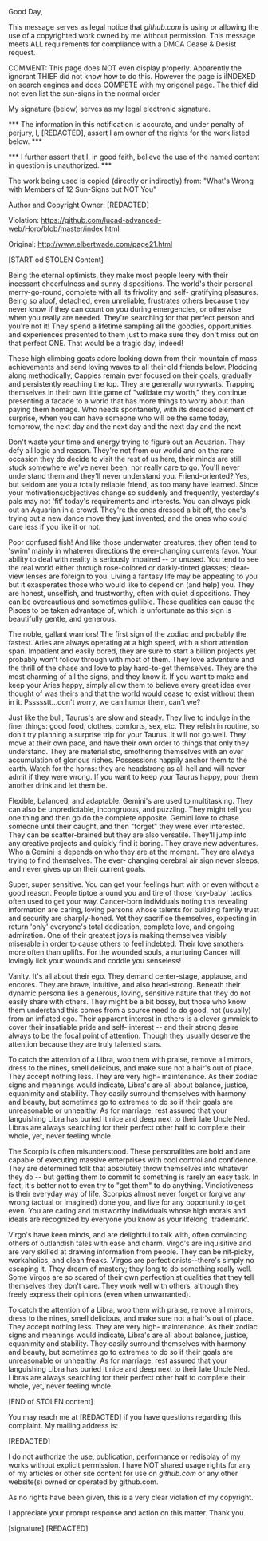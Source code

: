Good Day,

This message serves as legal notice that *github.com* is using or
allowing the use of a copyrighted work owned by me without
permission. This message meets ALL requirements for compliance with a
DMCA Cease & Desist request.

COMMENT: This page does NOT even display properly. Apparently the
ignorant THIEF did not know how to do this. However the page is
iINDEXED on search engines and does COMPETE with my origonal page.
The thief did not even list the sun-signs in the normal order

My signature (below) serves as my legal electronic signature.

*** The information in this notification is accurate, and under
penalty of perjury, I, [REDACTED], assert I am owner of the rights
for the work listed below. ***

*** I further assert that I, in good faith, believe the use of the
named content in question is unauthorized. ***

The work being used is copied (directly or indirectly) from: "What's
Wrong with Members of 12 Sun-Signs but NOT You"

Author and Copyright Owner:  [REDACTED]

Violation: https://github.com/lucad-advanced-web/Horo/blob/master/index.html

Original: http://www.elbertwade.com/page21.html

[START od STOLEN Content]

Being the eternal optimists, they make most people leery with their
incessant cheerfulness and sunny dispositions. The world's their
personal merry-go-round, complete with all its frivolity and self-
gratifying pleasures. Being so aloof, detached, even unreliable,
frustrates others because they never know if they can count on you
during emergencies, or otherwise when you really are needed. They're
searching for that perfect person and you're not it! They spend a
lifetime sampling all the goodies, opportunities and experiences
presented to them just to make sure they don't miss out on that
perfect ONE. That would be a tragic day, indeed!

These high climbing goats adore looking down from their mountain of
mass achievements and send loving waves to all their old friends
below. Plodding along methodically, Cappies remain ever focused on
their goals, gradually and persistently reaching the top. They are
generally worrywarts. Trapping themselves in their own little game
of "validate my worth," they continue presenting a facade to a world
that has more things to worry about than paying them homage. Who
needs spontaneity, with its dreaded element of surprise, when you can
have someone who will be the same today, tomorrow, the next day and
the next day and the next day and the next

Don't waste your time and energy trying to figure out an Aquarian.
They defy all logic and reason. They're not from our world and on the
rare occasion they do decide to visit the rest of us here, their
minds are still stuck somewhere we've never been, nor really care to
go. You'll never understand them and they'll never understand you.
Friend-oriented? Yes, but seldom are you a totally reliable friend,
as too many have learned. Since your motivations/objectives change so
suddenly and frequently, yesterday's pals may not 'fit' today's
requirements and interests. You can always pick out an Aquarian in a
crowd. They're the ones dressed a bit off, the one's trying out a new
dance move they just invented, and the ones who could care less if
you like it or not.

Poor confused fish! And like those underwater creatures, they often
tend to 'swim' mainly in whatever directions the ever-changing
currents favor. Your ability to deal with reality is seriously
impaired -- or unused. You tend to see the real world either through 
rose-colored or darkly-tinted glasses; clear-view lenses are foreign
to you. Living a fantasy life may be appealing to you but it
exasperates those who would like to depend on (and help) you. They
are honest, unselfish, and trustworthy, often with quiet
dispositions. They can be overcautious and sometimes gullible. These
qualities can cause the Pisces to be taken advantage of, which is
unfortunate as this sign is beautifully gentle, and generous.

The noble, gallant warriors! The first sign of the zodiac and
probably the fastest. Aries are always operating at a high speed,
with a short attention span. Impatient and easily bored, they are
sure to start a billion projects yet probably won't follow through
with most of them. They love adventure and the thrill of the chase
and love to play hard-to-get themselves. They are the most charming
of all the signs, and they know it. If you want to make and keep your
Aries happy, simply allow them to believe every great idea ever
thought of was theirs and that the world would cease to exist without
them in it. Pssssstt...don't worry, we can humor them, can't we?

Just like the bull, Taurus's are slow and steady. They live to
indulge in the finer things: good food, clothes, comforts, sex, etc.
They relish in routine, so don't try planning a surprise trip for
your Taurus. It will not go well. They move at their own pace, and
have their own order to things that only they understand. They are
materialistic, smothering themselves with an over accumulation of
glorious riches. Possessions happily anchor them to the earth. Watch
for the horns: they are headstrong as all hell and will never admit
if they were wrong. If you want to keep your Taurus happy, pour them
another drink and let them be.

Flexible, balanced, and adaptable. Gemini's are used to multitasking.
They can also be unpredictable, incongruous, and puzzling. They might
tell you one thing and then go do the complete opposite. Gemini love
to chase someone until their caught, and then "forget" they were ever
interested. They can be scatter-brained but they are also versatile.
They'll jump into any creative projects and quickly find it boring.
They crave new adventures. Who a Gemini is depends on who they are at
the moment. They are always trying to find themselves. The ever-
changing cerebral air sign never sleeps, and never gives up on their
current goals.

Super, super sensitive. You can get your feelings hurt with or even
without a good reason. People tiptoe around you and tire of
those 'cry-baby' tactics often used to get your way. Cancer-born
individuals noting this revealing information are caring, loving
persons whose talents for building family trust and security are
sharply-honed. Yet they sacrifice themselves, expecting in
return 'only' everyone's total dedication, complete love, and ongoing
admiration. One of their greatest joys is making themselves visibly
miserable in order to cause others to feel indebted. Their love
smothers more often than uplifts. For the wounded souls, a nurturing
Cancer will lovingly lick your wounds and coddle you senseless!

Vanity. It's all about their ego. They demand center-stage, applause,
and encores. They are brave, intuitive, and also head-strong. Beneath
their dynamic persona lies a generous, loving, sensitive nature that
they do not easily share with others. They might be a bit bossy, but
those who know them understand this comes from a source need to do
good, not (usually) from an inflated ego. Their apparent interest in
others is a clever gimmick to cover their insatiable pride and self-
interest -- and their strong desire always to be the focal point of 
attention. Though they usually deserve the attention because they are
truly talented stars.

To catch the attention of a Libra, woo them with praise, remove all
mirrors, dress to the nines, smell delicious, and make sure not a
hair's out of place. They accept nothing less. They are very high-
maintenance. As their zodiac signs and meanings would indicate,
Libra's are all about balance, justice, equanimity and stability.
They easily surround themselves with harmony and beauty, but
sometimes go to extremes to do so if their goals are unreasonable or
unhealthy. As for marriage, rest assured that your languishing Libra
has buried it nice and deep next to their late Uncle Ned. Libras are
always searching for their perfect other half to complete their
whole, yet, never feeling whole.

The Scorpio is often misunderstood. These personalities are bold and
are capable of executing massive enterprises with cool control and
confidence. They are determined folk that absolutely throw themselves
into whatever they do -- but getting them to commit to something is 
rarely an easy task. In fact, it's better not to even try to "get
them" to do anything. Vindictiveness is their everyday way of life.
Scorpios almost never forget or forgive any wrong (actual or
imagined) done you, and live for any opportunity to get even. You are
caring and trustworthy individuals whose high morals and ideals are
recognized by everyone you know as your lifelong 'trademark'.

Virgo's have keen minds, and are delightful to talk with, often
convincing others of outlandish tales with ease and charm. Virgo's
are inquisitive and are very skilled at drawing information from
people. They can be nit-picky, workaholics, and clean freaks. Virgos
are perfectionists--there's simply no escaping it. They dream of 
mastery; they long to do something really well. Some Virgos are so
scared of their own perfectionist qualities that they tell themselves
they don't care. They work well with others, although they freely
express their opinions (even when unwarranted).

To catch the attention of a Libra, woo them with praise, remove all
mirrors, dress to the nines, smell delicious, and make sure not a
hair's out of place. They accept nothing less. They are very high-
maintenance. As their zodiac signs and meanings would indicate,
Libra's are all about balance, justice, equanimity and stability.
They easily surround themselves with harmony and beauty, but
sometimes go to extremes to do so if their goals are unreasonable or
unhealthy. As for marriage, rest assured that your languishing Libra
has buried it nice and deep next to their late Uncle Ned. Libras are
always searching for their perfect other half to complete their
whole, yet, never feeling whole.

[END of STOLEN content]

You may reach me at  [REDACTED] if you have questions
regarding this complaint. My mailing address is:

 [REDACTED]

I do not authorize the use, publication, performance or redisplay of
my works without explicit permission. I have NOT shared usage rights
for any of my articles or other site content for use on *github.com*
or any other website(s) owned or operated by github.com.

As no rights have been given, this is a very clear violation of my
copyright.

I appreciate your prompt response and action on this matter. Thank
you.

[signature]
 [REDACTED]
